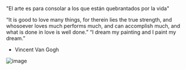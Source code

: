 "El arte es para consolar a los que están quebrantados por la vida"

“It is good to love many things, for therein lies the true strength, and whosoever loves much performs much, and can accomplish much, and what is done in love is well done.” “I dream my painting and I paint my dream.”

 - Vincent Van Gogh

![image](https://user-images.githubusercontent.com/88633211/139503074-d29dabe9-7e88-4f8f-89fc-240186b722b0.png)
